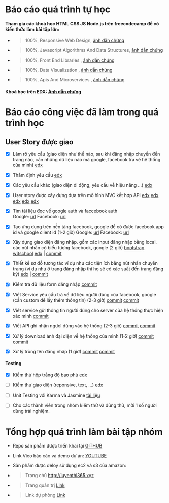 # Báo cáo quá trình tự học
#### Tham gia các khoá học HTML CSS JS Node.js trên freecodecamp để có kiến thức làm bài tập lớn: 

+ >100%, Responsive Web Design, [ảnh dẫn chứng](https://github.com/hoanphi2201/INT2208-8-2019/blob/master/PhiXuanHoan/images/Certification_Responsive_Web_Design.png)
+ >100%, Javascript Algorithms And Data Structures, [ảnh dẫn chứng](https://github.com/hoanphi2201/INT2208-8-2019/blob/master/PhiXuanHoan/images/Javascript%20Algorithms%20And%20Data%20Structures%20Certification.png)
+ >100%, Front End Libraries , [ảnh dẫn chứng](https://github.com/hoanphi2201/INT2208-8-2019/blob/master/PhiXuanHoan/images/Front%20End%20Libraries.png)
+ >100%, Data Visualization  , [ảnh dẫn chứng](https://github.com/hoanphi2201/INT2208-8-2019/blob/master/PhiXuanHoan/images/DataVisualization.png)
+ >100%, Apis And Microservices , [ảnh dẫn chứng](https://github.com/hoanphi2201/INT2208-8-2019/blob/master/PhiXuanHoan/images/APIsandMicroservices.png)

#### Khoá học trên EDX:  [Ảnh dẫn chứng](https://github.com/hoanphi2201/INT2208-8-2019/blob/master/PhiXuanHoan/SoftEng1x.jpg)

# Báo cáo công việc đã làm trong quá trình học

## User Story được giao

- [x] Làm rõ yêu cầu (giao diện như thế nào, sau khi đăng nhập chuyển đến trang nào, cần những dữ liệu nào mà google, facebook trả về hệ thống của mình) [edx](https://docs.google.com/document/d/1a4i_31R8WBUAnF91syr1FwBpKoAiTY6rEJt1xWjb74M/edit#heading=h.fvjpas4blmex)

- [x] Thẩm định yêu cầu [edx](https://docs.google.com/document/d/1a4i_31R8WBUAnF91syr1FwBpKoAiTY6rEJt1xWjb74M/edit#heading=h.a3b33sgbrokp) 

- [x] Các yêu cầu khác (giao diện di động, yêu cầu về hiệu năng ...)  [edx](https://docs.google.com/document/d/1a4i_31R8WBUAnF91syr1FwBpKoAiTY6rEJt1xWjb74M/edit#heading=h.99diysc4s7mc)

- [x] User story được xây dựng dựa trên mô hình MVC kết hợp API [edx](https://docs.google.com/document/d/1a4i_31R8WBUAnF91syr1FwBpKoAiTY6rEJt1xWjb74M/edit#heading=h.rxyqst9dtgtt)   [edx](https://docs.google.com/document/d/1a4i_31R8WBUAnF91syr1FwBpKoAiTY6rEJt1xWjb74M/edit#heading=h.tild5ajfrgup)  [edx](https://docs.google.com/document/d/1a4i_31R8WBUAnF91syr1FwBpKoAiTY6rEJt1xWjb74M/edit#heading=h.nzr0nabmnmj3) [edx](https://docs.google.com/document/d/1a4i_31R8WBUAnF91syr1FwBpKoAiTY6rEJt1xWjb74M/edit#heading=h.58qkxg2rderr) [edx](https://docs.google.com/document/d/1a4i_31R8WBUAnF91syr1FwBpKoAiTY6rEJt1xWjb74M/edit#heading=h.rxyqst9dtgtt)

- [x] Tìm tài liệu đọc về google auth và faccebook auth  
Google:  [url](https://developers.google.com/identity/sign-in/web/sign-in)
 Facebook: [url](https://developers.facebook.com/docs/facebook-login/)

- [x] Tạo ứng dụng trên nền tảng facebook, google để có được facebook app id và google client id (1-2 giờ)
Google: [url](https://console.developers.google.com/apis/credentials)
Facebook: [url]( https://developers.facebook.com/apps/325860808251746/dashboard/)

- [x] Xây dựng giao diện đăng nhập. gồm các input đăng nhập bằng local. các nút nhấn có biểu tượng facebook, google (2 giờ)    [bootstrap](https://getbootstrap.com/) [w3school](https://www.w3schools.com/html/default.asp) [edx](https://docs.google.com/document/d/1a4i_31R8WBUAnF91syr1FwBpKoAiTY6rEJt1xWjb74M/edit#heading=h.t50jyopjk04o) | [commit](https://github.com/hoanphi2201/SoftEng-Assignments-nhom-10/commit/b36c02826492e28066ad084052f119c781601e92)

- [x] Thiết kế sơ đồ tương tác ví dụ như các tiện ích bằng nút nhấn chuyển trang (ví dụ như ở trang đăng nhập thì họ sẽ có xác suất đến trang đăng ký)  [edx](https://docs.google.com/document/d/1a4i_31R8WBUAnF91syr1FwBpKoAiTY6rEJt1xWjb74M/edit#heading=h.gk2kwayhjxq4) |  [commit](https://github.com/hoanphi2201/SoftEng-Assignments-nhom-10/commit/b36c02826492e28066ad084052f119c781601e92)

- [x] Kiểm tra dữ liệu form đăng nhập [commit](https://github.com/hoanphi2201/SoftEng-Assignments-nhom-10/commit/5e6f9bcd644ffab2c0be22568c1e6b953e09c191)

- [x] Viết Service yêu cầu trả về dữ liệu người dùng của facebook, google (cần custom để lấy thêm thông tin) (2-3 giờ) [commit](https://github.com/hoanphi2201/SoftEng-Assignments-nhom-10/commit/f46658b9d3b9fe9976eb28cf4cafe4b74dcb1a7c)  [commit](https://github.com/hoanphi2201/SoftEng-Assignments-nhom-10/commit/f98d1e6885ac94db5d20e4c376b0b3b9e713feb2)

- [x] Viết service gửi thông tin người dùng cho server của hệ thống thực hiện xác minh [commit](https://github.com/hoanphi2201/SoftEng-Assignments-nhom-10/commit/5e8034457fd0959ff363c897a0e4b3fc62bd3056)

- [x] Viết API ghi nhận người dùng vào hệ thống (2-3 giờ) [commit](https://github.com/hoanphi2201/API-WebThiThu/commit/a83fe434ce8ed77dc8ea6c3490f409fa6401cb6c)  [commit](https://github.com/hoanphi2201/API-WebThiThu/commit/59c355d06a1a68d02fcfe197624d1d52fcdfa861)

- [x] Xử lý download ảnh đại diện về hệ thống của mình (1-2 giờ) [commit](https://github.com/hoanphi2201/API-WebThiThu/commit/a90a66d33a0aef07e477f310432fff5e4639d498)  [commit](https://github.com/hoanphi2201/API-WebThiThu/commit/aa59f2673318f53ad529a085d82b48b047b0f968)


- [x] Xử lý trùng tên đăng nhập (1 giờ)  [commit](https://github.com/hoanphi2201/API-WebThiThu/commit/a83fe434ce8ed77dc8ea6c3490f409fa6401cb6c)  [commit](https://github.com/hoanphi2201/API-WebThiThu/commit/aa59f2673318f53ad529a085d82b48b047b0f968)

#### Testing

- [x] Kiểm thử hộp trắng độ bao phủ [edx](https://docs.google.com/document/d/1a4i_31R8WBUAnF91syr1FwBpKoAiTY6rEJt1xWjb74M/edit#heading=h.ryzy80x4sqk1)

- [ ] Kiểm thư giao diện (reponsive, text, ...) [edx](https://docs.google.com/document/d/1a4i_31R8WBUAnF91syr1FwBpKoAiTY6rEJt1xWjb74M/edit#heading=h.zhrswbsdiifd)

- [ ]  Unit Testing với Karma và Jasmine [tài liệu](https://github.com/truonganhhoang/int3507-2016/wiki/%5BPATH%5D-Testing-in-angular-2)

- [ ] Cho các thành viên trong nhóm kiểm thử và dùng thử, mời 1 số người dùng trải nghiệm.

# Tổng hợp quá trình làm bài tập nhóm 

- Repo sản phẩm được triển khai tại [GITHUB](https://github.com/hoanphi2201/SoftEng-Assignments-nhom-10)

- Link Vieo báo cáo và demo dự án:  [YOUTUBE](https://youtu.be/bxZMtXm2gAk)

- Sản phẩm được deloy sử dụng ec2 và s3 của amazon: 
+ >Trang chủ http://luyenthi365.xyz
+ >Trang quản trị [Link](http://webthi-angular.s3-website-ap-southeast-1.amazonaws.com)
+ >Link dự phòng [Link](http://luyenthi365.xyz.s3-website-ap-southeast-1.amazonaws.com)
